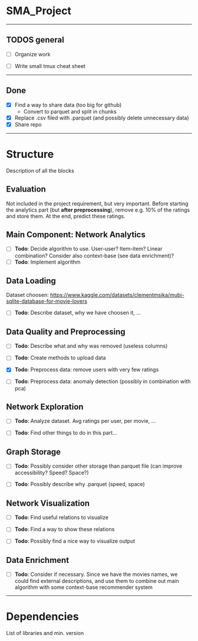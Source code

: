 # SMA_Project

---

## TODOS general

- [ ] Organize work
- [ ] Write small tmux cheat sheet


---

## Done

- [x] Find a way to share data (too big for github)
  - Convert to parquet and split in chunks
- [x] Replace .csv filed with .parquet (and possibly delete unnecessary data)
- [x] Share repo

---


# Structure
Description of all the blocks

## Evaluation

Not included in the project requirement, but very important. Before starting the analytics part (but **after preprocessing**), remove e.g. 10% of the ratings and store them. At the end, predict these ratings.

## Main Component: Network Analytics

- [ ] **Todo**: Decide algorithm to use. User-user? Item-item? Linear combination? Consider also context-base (see data enrichment)?  
- [ ] **Todo**: Implement algorithm

## Data Loading

Dataset choosen: https://www.kaggle.com/datasets/clementmsika/mubi-sqlite-database-for-movie-lovers

- [ ] **Todo**: Describe dataset, why we have choosen it, ...  


## Data Quality and Preprocessing

- [ ] **Todo**: Describe what and why was removed (useless columns)  
- [ ] **Todo**: Create methods to upload data  
- [x] **Todo**: Preprocess data: remove users with very few ratings
- [ ] **Todo**: Preprocess data: anomaly detection (possibly in combination with pca)


## Network Exploration

- [ ] **Todo**: Analyze dataset. Avg ratings per user, per movie, ...  
- [ ] **Todo**: Find other things to do in this part...


## Graph Storage

- [ ] **Todo**: Possibly consider other storage than parquet file (can improve accessibility? Speed? Space?)  
- [ ] **Todo**: Possibly describe why .parquet (speed, space)


## Network Visualization

- [ ] **Todo**: Find useful relations to visualize  
- [ ] **Todo**: Find a way to show these relations  
- [ ] **Todo**: Possibly find a nice way to visualize output


## Data Enrichment

- [ ] **Todo**: Consider if necessary. Since we have the movies names, we could find external descriptions, and use them to combine out main algorithm with some context-base recommender system

---


# Dependencies
List of libraries and min. version
